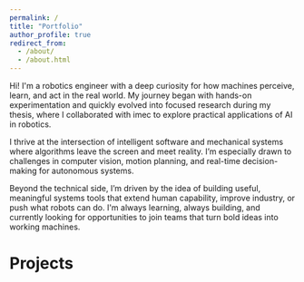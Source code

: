```yaml
---
permalink: /
title: "Portfolio"
author_profile: true
redirect_from: 
  - /about/
  - /about.html
---
```




Hi! I'm a robotics engineer with a deep curiosity for how machines perceive, learn, and act in the real world. My journey began with hands-on experimentation and quickly evolved into focused research during my thesis, where I collaborated with imec to explore practical applications of AI in robotics.

I thrive at the intersection of intelligent software and mechanical systems where algorithms leave the screen and meet reality. I’m especially drawn to challenges in computer vision, motion planning, and real-time decision-making for autonomous systems.

Beyond the technical side, I’m driven by the idea of building useful, meaningful systems tools that extend human capability, improve industry, or push what robots can do. I'm always learning, always building, and currently looking for opportunities to join teams that turn bold ideas into working machines.




Projects
======




